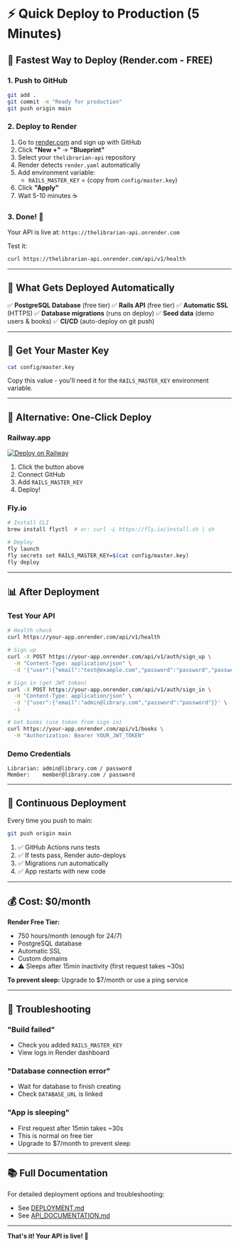 # ⚡ Quick Deploy to Production (5 Minutes)

## 🚀 Fastest Way to Deploy (Render.com - FREE)

### 1. Push to GitHub
```bash
git add .
git commit -m "Ready for production"
git push origin main
```

### 2. Deploy to Render
1. Go to [render.com](https://render.com) and sign up with GitHub
2. Click **"New +"** → **"Blueprint"**
3. Select your `thelibrarian-api` repository
4. Render detects `render.yaml` automatically
5. Add environment variable:
   - `RAILS_MASTER_KEY` = (copy from `config/master.key`)
6. Click **"Apply"**
7. Wait 5-10 minutes ☕

### 3. Done! 🎉
Your API is live at: `https://thelibrarian-api.onrender.com`

Test it:
```bash
curl https://thelibrarian-api.onrender.com/api/v1/health
```

---

## 📝 What Gets Deployed Automatically

✅ **PostgreSQL Database** (free tier)
✅ **Rails API** (free tier)
✅ **Automatic SSL** (HTTPS)
✅ **Database migrations** (runs on deploy)
✅ **Seed data** (demo users & books)
✅ **CI/CD** (auto-deploy on git push)

---

## 🔐 Get Your Master Key

```bash
cat config/master.key
```

Copy this value - you'll need it for the `RAILS_MASTER_KEY` environment variable.

---

## 🎯 Alternative: One-Click Deploy

### Railway.app
[![Deploy on Railway](https://railway.app/button.svg)](https://railway.app/new/template)

1. Click the button above
2. Connect GitHub
3. Add `RAILS_MASTER_KEY`
4. Deploy!

### Fly.io
```bash
# Install CLI
brew install flyctl  # or: curl -L https://fly.io/install.sh | sh

# Deploy
fly launch
fly secrets set RAILS_MASTER_KEY=$(cat config/master.key)
fly deploy
```

---

## 📊 After Deployment

### Test Your API
```bash
# Health check
curl https://your-app.onrender.com/api/v1/health

# Sign up
curl -X POST https://your-app.onrender.com/api/v1/auth/sign_up \
  -H "Content-Type: application/json" \
  -d '{"user":{"email":"test@example.com","password":"password","password_confirmation":"password"}}'

# Sign in (get JWT token)
curl -X POST https://your-app.onrender.com/api/v1/auth/sign_in \
  -H "Content-Type: application/json" \
  -d '{"user":{"email":"admin@library.com","password":"password"}}' \
  -i

# Get books (use token from sign in)
curl https://your-app.onrender.com/api/v1/books \
  -H "Authorization: Bearer YOUR_JWT_TOKEN"
```

### Demo Credentials
```
Librarian: admin@library.com / password
Member:    member@library.com / password
```

---

## 🔄 Continuous Deployment

Every time you push to main:
```bash
git push origin main
```

1. ✅ GitHub Actions runs tests
2. ✅ If tests pass, Render auto-deploys
3. ✅ Migrations run automatically
4. ✅ App restarts with new code

---

## 💰 Cost: $0/month

**Render Free Tier:**
- 750 hours/month (enough for 24/7)
- PostgreSQL database
- Automatic SSL
- Custom domains
- ⚠️ Sleeps after 15min inactivity (first request takes ~30s)

**To prevent sleep:** Upgrade to $7/month or use a ping service

---

## 🐛 Troubleshooting

### "Build failed"
- Check you added `RAILS_MASTER_KEY`
- View logs in Render dashboard

### "Database connection error"
- Wait for database to finish creating
- Check `DATABASE_URL` is linked

### "App is sleeping"
- First request after 15min takes ~30s
- This is normal on free tier
- Upgrade to $7/month to prevent sleep

---

## 📚 Full Documentation

For detailed deployment options and troubleshooting:
- See [DEPLOYMENT.md](./DEPLOYMENT.md)
- See [API_DOCUMENTATION.md](./API_DOCUMENTATION.md)

---

**That's it! Your API is live! 🚀**
